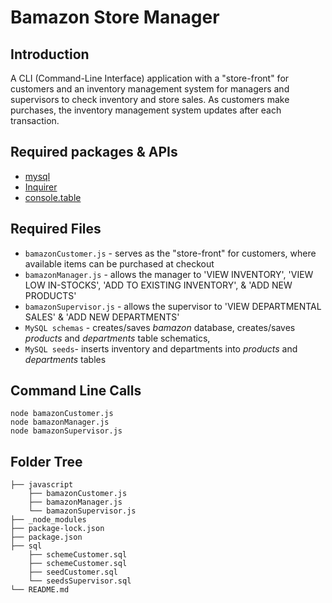 # Bamazon Store Manager

## Introduction
A CLI (Command-Line Interface) application with a "store-front" for customers and an inventory management system for managers and supervisors to check inventory and store sales. As customers make purchases, the inventory management system updates after each transaction.

## Required packages & APIs
* [mysql](https://www.npmjs.com/search?q=mysql)
* [Inquirer](https://www.npmjs.com/package/inquirer)
* [console.table](https://www.npmjs.com/package/console.table)

## Required Files
* `bamazonCustomer.js` - serves as the "store-front" for customers, where available items can be purchased at checkout
* `bamazonManager.js` - allows the manager to 'VIEW INVENTORY', 'VIEW LOW IN-STOCKS', 'ADD TO EXISTING INVENTORY', & 'ADD NEW PRODUCTS'
* `bamazonSupervisor.js` - allows the supervisor to 'VIEW DEPARTMENTAL SALES'  & 'ADD NEW DEPARTMENTS'
* `MySQL schemas` - creates/saves *bamazon* database, creates/saves *products* and *departments* table schematics, 
* `MySQL seeds`- inserts inventory and departments into *products* and *departments* tables

## Command Line Calls

```
node bamazonCustomer.js
node bamazonManager.js
node bamazonSupervisor.js
```

## Folder Tree

```
├── javascript
    ├── bamazonCustomer.js
    ├── bamazonManager.js
    └── bamazonSupervisor.js
├── _node_modules
├── package-lock.json
├── package.json
├── sql
    ├── schemeCustomer.sql
    ├── schemeCustomer.sql
    ├── seedCustomer.sql
    └── seedsSupervisor.sql
└── README.md

```
